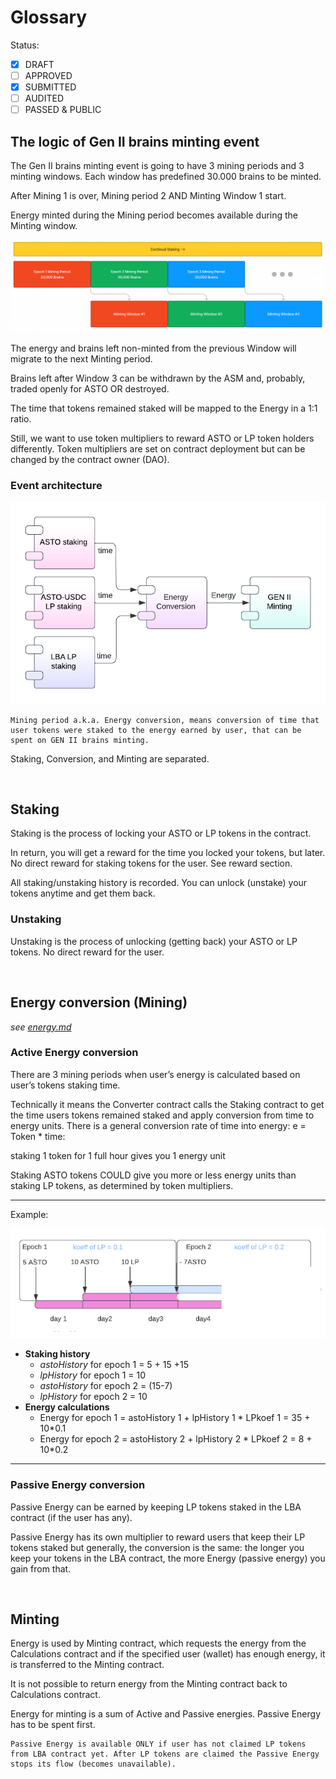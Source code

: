 # Glossary

Status: <br>

- [x] DRAFT
- [ ] APPROVED
- [x] SUBMITTED
- [ ] AUDITED
- [ ] PASSED & PUBLIC

## The logic of Gen II brains minting event

The Gen II brains minting event is going to have 3 mining periods and 3 minting windows. Each window has predefined 30.000 brains to be minted.

After Mining 1 is over, Mining period 2 AND Minting Window 1 start.

Energy minted during the Mining period becomes available during the Minting window.

![Logic of minting event](assets/minting_event.png)

The energy and brains left non-minted from the previous Window will migrate to the next Minting period.

Brains left after Window 3 can be withdrawn by the ASM and, probably, traded openly for ASTO OR destroyed.

The time that tokens remained staked will be mapped to the Energy in a 1:1 ratio.

Still, we want to use token multipliers to reward ASTO or LP token holders differently. Token multipliers are set on contract deployment but can be changed by the contract owner (DAO).

### Event architecture

![General architecture](assets/general.png)

    Mining period a.k.a. Energy conversion, means conversion of time that user tokens were staked to the energy earned by user, that can be spent on GEN II brains minting.

Staking, Conversion, and Minting are separated.

<br>

## Staking

Staking is the process of locking your ASTO or LP tokens in the contract.

In return, you will get a reward for the time you locked your tokens, but later. No direct reward for staking tokens for the user. See reward section.

All staking/unstaking history is recorded.
You can unlock (unstake) your tokens anytime and get them back.

### Unstaking

Unstaking is the process of unlocking (getting back) your ASTO or LP tokens.
No direct reward for the user.

<br>

## Energy conversion (Mining)

_see [energy.md](energy.md)_

### Active Energy conversion

There are 3 mining periods when user’s energy is calculated based on user’s tokens staking time.

Technically it means the Converter contract calls the Staking contract to get the time users tokens remained staked and apply conversion from time to energy units.
There is a general conversion rate of time into energy: e = Token \* time:

staking 1 token for 1 full hour gives you 1 energy unit

Staking ASTO tokens COULD give you more or less energy units than staking LP tokens, as determined by token multipliers.

---

Example:

![Active energy calculations, example](assets/example.png)

- **Staking history**
  - _astoHistory_ for epoch 1 = 5 + 15 +15
  - _lpHistory_ for epoch 1 = 10
  - _astoHistory_ for epoch 2 = (15-7)
  - _lpHistory_ for epoch 2 = 10
- **Energy calculations**
  - Energy for epoch 1 = astoHistory 1 + lpHistory 1 * LPkoef 1 = 35 + 10*0.1
  - Energy for epoch 2 = astoHistory 2 + lpHistory 2 * LPkoef 2 = 8 + 10*0.2

---

### Passive Energy conversion

Passive Energy can be earned by keeping LP tokens staked in the LBA contract (if the user has any).

Passive Energy has its own multiplier to reward users that keep their LP tokens staked but generally, the conversion is the same: the longer you keep your tokens in the LBA contract, the more Energy (passive energy) you gain from that.

<br>

## Minting

Energy is used by Minting contract, which requests the energy from the Calculations contract and if the specified user (wallet) has enough energy, it is transferred to the Minting contract.

It is not possible to return energy from the Minting contract back to Calculations contract.

Energy for minting is a sum of Active and Passive energies. Passive Energy has to be spent first.

    Passive Energy is available ONLY if user has not claimed LP tokens from LBA contract yet. After LP tokens are claimed the Passive Energy stops its flow (becomes unavailable).
